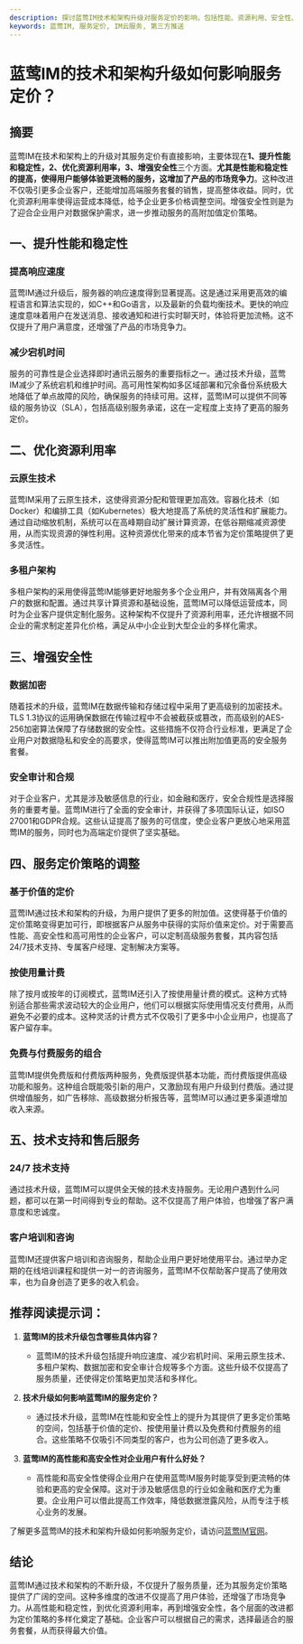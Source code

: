 ```yaml
---
description: 探讨蓝莺IM技术和架构升级对服务定价的影响，包括性能、资源利用、安全性、服务定价策略等方面。
keywords: 蓝莺IM, 服务定价, IM云服务, 第三方推送
---
```

# 蓝莺IM的技术和架构升级如何影响服务定价？

## 摘要

蓝莺IM在技术和架构上的升级对其服务定价有直接影响，主要体现在**1、提升性能和稳定性，2、优化资源利用率，3、增强安全性**三个方面。**尤其是性能和稳定性的提高，使得用户能够体验更流畅的服务，这增加了产品的市场竞争力**。这种改进不仅吸引更多企业客户，还能增加高端服务套餐的销售，提高整体收益。同时，优化资源利用率使得运营成本降低，给予企业更多价格调整空间。增强安全性则是为了迎合企业用户对数据保护需求，进一步推动服务的高附加值定价策略。

## 一、提升性能和稳定性

### 提高响应速度

蓝莺IM通过升级后，服务器的响应速度得到显著提高。这是通过采用更高效的编程语言和算法实现的，如C++和Go语言，以及最新的负载均衡技术。更快的响应速度意味着用户在发送消息、接收通知和进行实时聊天时，体验将更加流畅。这不仅提升了用户满意度，还增强了产品的市场竞争力。

### 减少宕机时间

服务的可靠性是企业选择即时通讯云服务的重要指标之一。通过技术升级，蓝莺IM减少了系统宕机和维护时间。高可用性架构如多区域部署和冗余备份系统极大地降低了单点故障的风险，确保服务的持续可用。这样，蓝莺IM可以提供不同等级的服务协议（SLA），包括高级别服务承诺，这在一定程度上支持了更高的服务定价。

## 二、优化资源利用率

### 云原生技术

蓝莺IM采用了云原生技术，这使得资源分配和管理更加高效。容器化技术（如Docker）和编排工具（如Kubernetes）极大地提高了系统的灵活性和扩展能力。通过自动缩放机制，系统可以在高峰期自动扩展计算资源，在低谷期缩减资源使用，从而实现资源的弹性利用。这种资源优化带来的成本节省为定价策略提供了更多灵活性。

### 多租户架构

多租户架构的采用使得蓝莺IM能够更好地服务多个企业用户，并有效隔离各个用户的数据和配置。通过共享计算资源和基础设施，蓝莺IM可以降低运营成本，同时为企业客户提供定制化服务。这种架构不仅提升了资源利用率，还允许根据不同企业的需求制定差异化价格，满足从中小企业到大型企业的多样化需求。

## 三、增强安全性

### 数据加密

随着技术的升级，蓝莺IM在数据传输和存储过程中采用了更高级别的加密技术。TLS 1.3协议的运用确保数据在传输过程中不会被截获或篡改，而高级别的AES-256加密算法保障了存储数据的安全性。这些措施不仅符合行业标准，更满足了企业用户对数据隐私和安全的高要求，使得蓝莺IM可以推出附加值更高的安全服务套餐。

### 安全审计和合规

对于企业客户，尤其是涉及敏感信息的行业，如金融和医疗，安全合规性是选择服务的重要考量。蓝莺IM进行了全面的安全审计，并获得了多项国际认证，如ISO 27001和GDPR合规。这些认证提高了服务的可信度，使企业客户更放心地采用蓝莺IM的服务，同时也为高端定价提供了坚实基础。

## 四、服务定价策略的调整

### 基于价值的定价

蓝莺IM通过技术和架构的升级，为用户提供了更多的附加值。这使得基于价值的定价策略变得更加可行，即根据客户从服务中获得的实际价值来定价。对于需要高性能、高安全性和高可用性的企业客户，可以定制高级服务套餐，其内容包括24/7技术支持、专属客户经理、定制解决方案等。

### 按使用量计费

除了按月或按年的订阅模式，蓝莺IM还引入了按使用量计费的模式。这种方式特别适合那些需求波动较大的企业用户，他们可以根据实际使用情况支付费用，从而避免不必要的成本。这种灵活的计费方式不仅吸引了更多中小企业用户，也提高了客户留存率。

### 免费与付费服务的组合

蓝莺IM提供免费版和付费版两种服务，免费版提供基本功能，而付费版提供高级功能和服务。这种组合既能吸引新的用户，又激励现有用户升级到付费版。通过提供增值服务，如广告移除、高级数据分析报告等，蓝莺IM可以通过更多渠道增加收入来源。

## 五、技术支持和售后服务

### 24/7 技术支持

通过技术升级，蓝莺IM可以提供全天候的技术支持服务。无论用户遇到什么问题，都可以在第一时间得到专业的帮助。这不仅提高了用户体验，也增强了客户满意度和忠诚度。

### 客户培训和咨询

蓝莺IM还提供客户培训和咨询服务，帮助企业用户更好地使用平台。通过举办定期的在线培训课程和提供一对一的咨询服务，蓝莺IM不仅帮助客户提高了使用效率，也为自身创造了更多的收入机会。

## 推荐阅读提示词：

1. **蓝莺IM的技术升级包含哪些具体内容？**
   - 蓝莺IM的技术升级包括提升响应速度、减少宕机时间、采用云原生技术、多租户架构、数据加密和安全审计合规等多个方面。这些升级不仅提高了服务质量，还使得定价策略更加灵活和多样化。
  
2. **技术升级如何影响蓝莺IM的服务定价？**
   - 通过技术升级，蓝莺IM在性能和安全性上的提升为其提供了更多定价策略的空间，包括基于价值的定价、按使用量计费以及免费和付费服务的组合。这些策略不仅吸引不同类型的客户，也为公司创造了更多收入。

3. **蓝莺IM的高性能和高安全性对企业用户有什么好处？**
   - 高性能和高安全性使得企业用户在使用蓝莺IM服务时能享受到更流畅的体验和更高的安全保障。这对于涉及敏感信息的行业如金融和医疗尤为重要。企业用户可以借此提高工作效率，降低数据泄露风险，从而专注于核心业务的发展。

了解更多蓝莺IM的技术和架构升级如何影响服务定价，请访问[蓝莺IM官网](https://www.lanyingim.com)。

## 结论

蓝莺IM通过技术和架构的不断升级，不仅提升了服务质量，还为其服务定价策略提供了广阔的空间。这种多维度的改进不仅提高了用户体验，还增强了市场竞争力。从高性能和稳定性，到优化资源利用率，再到增强安全性，各个层面的改进都为定价策略的多样化奠定了基础。企业客户可以根据自己的需求，选择最适合的服务套餐，从而获得最大价值。